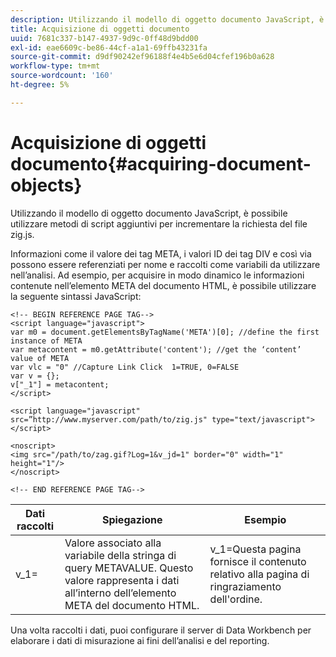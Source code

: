```yaml
---
description: Utilizzando il modello di oggetto documento JavaScript, è possibile utilizzare metodi di script aggiuntivi per incrementare la richiesta del file zig.js.
title: Acquisizione di oggetti documento
uuid: 7681c337-b147-4937-9d9c-0ff48d9bdd00
exl-id: eae6609c-be86-44cf-a1a1-69ffb43231fa
source-git-commit: d9df90242ef96188f4e4b5e6d04cfef196b0a628
workflow-type: tm+mt
source-wordcount: '160'
ht-degree: 5%

---
```


# Acquisizione di oggetti documento{#acquiring-document-objects}

Utilizzando il modello di oggetto documento JavaScript, è possibile utilizzare metodi di script aggiuntivi per incrementare la richiesta del file zig.js.

Informazioni come il valore dei tag META, i valori ID dei tag DIV e così via possono essere referenziati per nome e raccolti come variabili da utilizzare nell’analisi. Ad esempio, per acquisire in modo dinamico le informazioni contenute nell’elemento META del documento HTML, è possibile utilizzare la seguente sintassi JavaScript:

```
<!-- BEGIN REFERENCE PAGE TAG--> 
<script language="javascript"> 
var m0 = document.getElementsByTagName('META')[0]; //define the first instance of META 
var metacontent = m0.getAttribute('content'); //get the ‘content’ value of META 
var vlc = "0" //Capture Link Click  1=TRUE, 0=FALSE 
var v = {}; 
v["_1"] = metacontent; 
</script> 
 
<script language="javascript" src=”http://www.myserver.com/path/to/zig.js" type="text/javascript"></script> 
 
<noscript> 
<img src="/path/to/zag.gif?Log=1&v_jd=1" border="0" width="1" height="1"/> 
</noscript> 
 
<!-- END REFERENCE PAGE TAG-->
```

| Dati raccolti | Spiegazione | Esempio |
|---|---|---|
| v_1= | Valore associato alla variabile della stringa di query METAVALUE. Questo valore rappresenta i dati all’interno dell’elemento META del documento HTML. | v_1=Questa pagina fornisce il contenuto relativo alla pagina di ringraziamento dell&#39;ordine. |

Una volta raccolti i dati, puoi configurare il server di Data Workbench per elaborare i dati di misurazione ai fini dell’analisi e del reporting.
